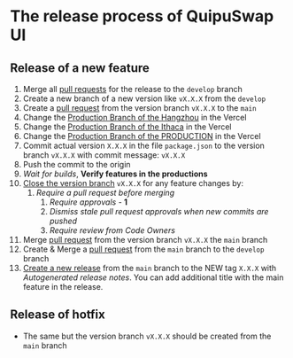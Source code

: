 # The release process of QuipuSwap UI

## Release of a new feature
1. Merge all [pull requests](https://github.com/madfish-solutions/quipuswap-webapp-2/pulls) for the release to the `develop` branch
2. Create a new branch of a new version like `vX.X.X` from the `develop`
3. Create a [pull request](https://github.com/madfish-solutions/quipuswap-webapp-2/pulls) from the version branch `vX.X.X` to the `main`
4. Change the [Production Branch of the Hangzhou](https://vercel.com/quipuswap-v2-ui/qs-ui-hangzhou/settings/git) in the Vercel
5. Change the [Production Branch of the Ithaca](https://vercel.com/quipuswap-v2-ui/qs-ui-ithaca/settings/git) in the Vercel
6. Change the [Production Branch of the PRODUCTION](https://vercel.com/quipuswap-v2-ui/qs-ui/settings/git) in the Vercel
7. Commit actual version `X.X.X` in the file `package.json` to the version branch `vX.X.X` with commit message: `vX.X.X`
8. Push the commit to the origin
9. _Wait for builds_, **Verify features in the productions**
10. [Close the version branch](https://github.com/madfish-solutions/quipuswap-webapp-2/settings/branches) `vX.X.X` for any feature changes by:
    1. _Require a pull request before merging_
       1. _Require approvals_ - **1**
       2. _Dismiss stale pull request approvals when new commits are pushed_
       3. _Require review from Code Owners_
11. Merge [pull request](https://github.com/madfish-solutions/quipuswap-webapp-2/pulls) from the version branch `vX.X.X` the `main` branch
12. Create & Merge a [pull request](https://github.com/madfish-solutions/quipuswap-webapp-2/pulls) from the `main` branch to the `develop` branch
13. [Create a new release](https://github.com/madfish-solutions/quipuswap-webapp-2/releases) from the `main` branch to the NEW tag `X.X.X` with _Autogenerated release notes_. You can add additional title with the main feature in the release.


## Release of hotfix
* The same but the version branch `vX.X.X` should be created from the `main` branch
